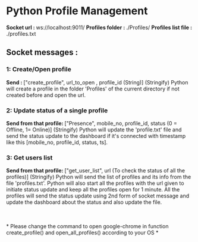 <h1>Python Profile Management</h1>

<b>Socket url : </b> ws://localhost:9011/
<b>Profiles folder : </b> ./Profiles/
<b>Profiles list file : </b> ./profiles.txt

<h2>Socket messages :</h2>

<h3>1: Create/Open profile</h3>
<b>Send : </b> ["create_profile", url_to_open , profile_id (String)] (Stringify)
Python will create a profile in the folder 'Profiles' of the current directory if not created before and open the url.

<h3>2: Update status of a single profile</h3>
<b>Send from that profile: </b> ["Presence", mobile_no, profile_id, status (0 = Offline, 1= Online)] (Stringify)
Python will update the 'profile.txt' file and send the status update to the dashboard if it's connected with timestamp like this [mobile_no, profile_id, status, ts].

<h3>3: Get users list</h3>
<b>Send from that profile: </b> ["get_user_list", url (To check the status of all the profiles)] (Stringify)
Python will send the list of profiles and its info from the file 'profiles.txt'. Python will also start all the profiles with the url given to initiate status update and keep all the profiles open for 1 minute. All the profiles will send the status update using 2nd form of socket message and update the dashboard about the status and also update the file.
<br><br><br>

<p>* Please change the command to open google-chrome in function create_profile() and open_all_profiles() according to your OS *</p>
